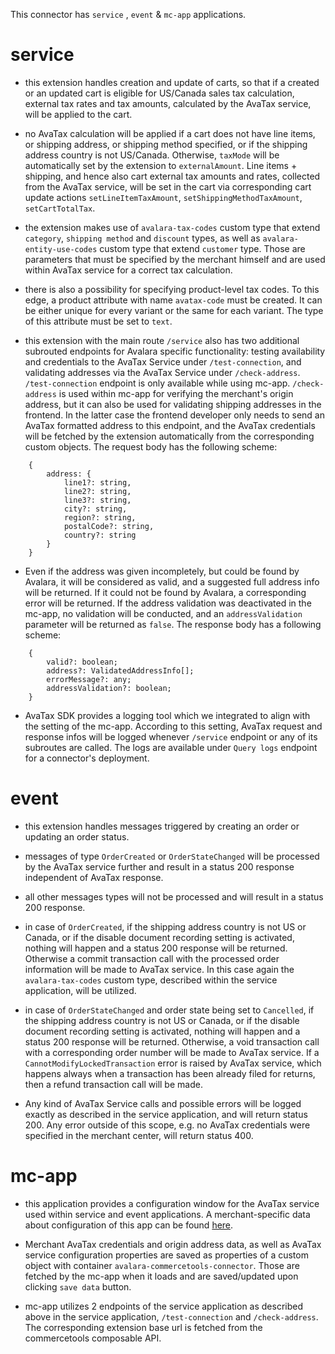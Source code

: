 This connector has `service` , `event` & `mc-app` applications.

# service

- this extension handles creation and update of carts, so that if a created or an updated cart is eligible for 
US/Canada sales tax calculation, external tax rates and tax amounts, calculated by the AvaTax service, will be applied to the cart.

- no AvaTax calculation will be applied if 
a cart does not have line items, or shipping address, or shipping method specified, or if the shipping address country is not US/Canada. Otherwise, `taxMode` will be automatically set by the extension to `externalAmount`. Line items + shipping, and hence also cart external tax amounts and rates, collected from the AvaTax service, will be set in the cart via corresponding cart update actions `setLineItemTaxAmount`, `setShippingMethodTaxAmount`, `setCartTotalTax`.

- the extension makes use of `avalara-tax-codes` custom type that extend `category`, `shipping method` and `discount` types, as well as `avalara-entity-use-codes` custom type that extend `customer` type. Those are parameters that must be specified by the merchant himself and are used within AvaTax service for a correct tax calculation. 

- there is also a possibility for specifying product-level tax codes. To this edge, a product attribute with name `avatax-code` must be created. It can be either unique for every variant or the same for each variant. The type of this attribute must be set to `text`. 

- this extension with the main route `/service` also has two additional subrouted endpoints for Avalara specific functionality: testing availability and credentials to the AvaTax Service under `/test-connection`, and validating addresses via the AvaTax Service under `/check-address`. `/test-connection` endpoint is only available while using mc-app. `/check-address` is used within mc-app for verifying the merchant's origin address, but it can also be used for validating shipping addresses in the frontend. In the latter case the frontend developer only needs to send an AvaTax formatted address to this endpoint, and the AvaTax credentials will be fetched by the extension automatically from the corresponding custom objects. The request body has the following scheme:
```
    {
        address: {
            line1?: string, 
            line2?: string, 
            line3?: string, 
            city?: string, 
            region?: string, 
            postalCode?: string,
            country?: string
        }
    }
```
- Even if the address was given incompletely, but could be found by Avalara, it will be considered as valid, and a suggested full address info will be returned. If it could not be found by Avalara, a corresponding error will be returned. If the address validation was deactivated in the mc-app, no validation will be conducted, and an `addressValidation` parameter will be returned as `false`. The response body has a following scheme:
```
    {
        valid?: boolean;
        address?: ValidatedAddressInfo[];
        errorMessage?: any;
        addressValidation?: boolean;
    }
```
- AvaTax SDK provides a logging tool which we integrated to align with the setting of the mc-app. According to this setting, AvaTax request and response infos will be logged whenever `/service` endpoint or any of its subroutes are called. The logs are available under `Query logs` endpoint for a connector's deployment.  

# event

- this extension handles messages triggered by creating an order or updating an order status.

- messages of type `OrderCreated` or `OrderStateChanged` will be processed by the AvaTax service further and result in a status 200 response independent of AvaTax response.

- all other messages types will not be processed and will result in a status 200 response.

- in case of `OrderCreated`, if the shipping address country is not US or Canada, or if the disable document recording setting is activated, nothing will happen and a status 200 response will be returned. Otherwise a commit transaction call with the processed order information will be made to AvaTax service. In this case again the `avalara-tax-codes` custom type, described within the service application, will be utilized. 

- in case of `OrderStateChanged` and order state being set to `Cancelled`, if the shipping address country is not US or Canada, or if the disable document recording setting is activated, nothing will happen and a status 200 response will be returned. Otherwise, a void transaction call with a corresponding order number will be made to AvaTax service. If a `CannotModifyLockedTransaction` error is raised by AvaTax service, which happens always when a transaction has been already filed for returns, then a refund transaction call will be made.
- Any kind of AvaTax Service calls and possible errors will be logged exactly as described in the service application, and will return status 200. Any error outside of this scope, e.g. no AvaTax credentials were specified in the merchant center, will return status 400. 

# mc-app

- this application provides a configuration window for the AvaTax service used within service and event applications. A merchant-specific data about configuration of this app can be found [here](https://projects.mediaopt.de/projects/mopt-ecomqe/wiki/User_manual). 

- Merchant AvaTax credentials and origin address data, as well as AvaTax service configuration properties are saved as properties of a custom object with container `avalara-commercetools-connector`. Those are fetched by the mc-app when it loads and are saved/updated upon clicking `save data` button. 

- mc-app utilizes 2 endpoints of the service application as described above in the service application, `/test-connection` and `/check-address`. The corresponding extension base url is fetched from the commercetools composable API. 